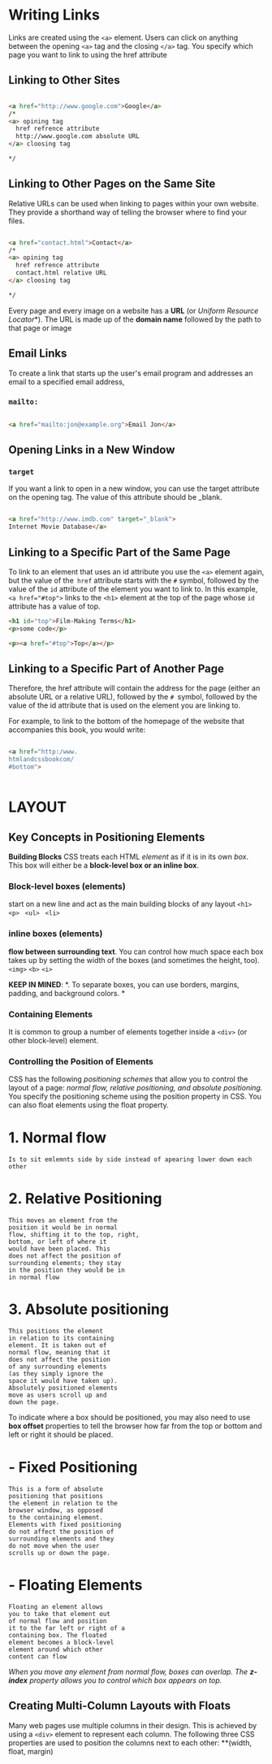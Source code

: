 # Writing Links


Links are created using the `<a>` element. Users can click on anything
between the opening `<a>` tag and the closing `</a>` tag. You specify
which page you want to link to using the href attribute


## Linking to Other Sites


```html

<a href="http://www.google.com">Google</a>
/*
<a> opining tag
  href refrence attribute
  http://www.google.com absolute URL
</a> cloosing tag

*/
```

## Linking to Other Pages on the Same Site
Relative URLs can be used when linking to pages within your own
website. They provide a shorthand way of telling the browser where to
find your files.

```html

<a href="contact.html">Contact</a>
/*
<a> opining tag
  href refrence attribute
  contact.html relative URL
</a> cloosing tag

*/

```
Every page and every image on
a website has a **URL** (or *Uniform
Resource Locator**). The URL is
made up of the **domain name**
followed by the path to that page
or image


## Email Links
To create a link that starts up
the user's email program and
addresses an email to a specified
email address, 
### `mailto:`
```html

<a href="mailto:jon@example.org">Email Jon</a>


```


## Opening Links in a New Window

### `target`

If you want a link to open in a
new window, you can use the
target attribute on the opening
<a> tag. The value of this
attribute should be _blank.

```html

<a href="http://www.imdb.com" target="_blank">
Internet Movie Database</a> 

```


## Linking to a Specific Part of the Same Page

To link to an element that uses
an id attribute you use the `<a>`
element again, but the value of
the` href` attribute starts with
the `#` symbol, followed by the
value of the `id` attribute of the
element you want to link to. In
this example, `<a href="#top">`
links to the `<h1>` element at
the top of the page whose `id`
attribute has a value of top.
```html
<h1 id="top">Film-Making Terms</h1>
<p>some code</p>

<p><a href="#top">Top</a></p>


```


  ## Linking to a Specific Part of Another Page

Therefore, the href attribute
will contain the address for the
page (either an absolute URL or
a relative URL), followed by the
`# `symbol, followed by the value
of the id attribute that is used on
the element you are linking to.


For example, to link to the
bottom of the homepage of the
website that accompanies this
book, you would write:

```html

<a href="http:/www.
htmlandcssbookcom/
#bottom">
  
  ```



  # LAYOUT

## Key Concepts in Positioning Elements

**Building Blocks**
CSS treats each HTML *element* as if it is in its
own *box*. This box will either be a __block-level
box or an inline box__.


### Block-level boxes (elements)
start on a new line and act as the main building blocks
of any layout `<h1>`  `<p> ` `<ul> ` `<li>`



### inline boxes (elements)
__flow between surrounding text__. You can
control how much space each box takes up by setting the width of the
boxes (and sometimes the height, too). `<img>`  `<b>`  `<i>`




**KEEP IN MINED**: *. To separate boxes, you can use
borders, margins, padding, and background colors. *


### Containing Elements
It is common to group a number of elements together inside a `<div>`
(or other block-level) element. 



### Controlling the Position of Elements
CSS has the following *positioning schemes* that allow you to control
the layout of a page: *normal flow, relative positioning, and absolute
positioning.* 
You specify the positioning scheme using the position
property in CSS. You can also float elements using the float property.


# 1. Normal flow

    Is to sit emlemnts side by side instead of apearing lower down each other
    
# 2. Relative Positioning


    This moves an element from the
    position it would be in normal
    flow, shifting it to the top, right,
    bottom, or left of where it
    would have been placed. This
    does not affect the position of
    surrounding elements; they stay
    in the position they would be in
    in normal flow    

        
# 3. Absolute positioning

    This positions the element
    in relation to its containing
    element. It is taken out of
    normal flow, meaning that it
    does not affect the position
    of any surrounding elements
    (as they simply ignore the
    space it would have taken up).
    Absolutely positioned elements
    move as users scroll up and
    down the page.    


To indicate where a box should be positioned, you may also need to use
**box offset** properties to tell the browser how far from the top or bottom
and left or right it should be placed. 


# - Fixed Positioning

    This is a form of absolute
    positioning that positions
    the element in relation to the
    browser window, as opposed
    to the containing element.
    Elements with fixed positioning
    do not affect the position of
    surrounding elements and they
    do not move when the user
    scrolls up or down the page.
    
# - Floating Elements

    Floating an element allows
    you to take that element out
    of normal flow and position
    it to the far left or right of a
    containing box. The floated
    element becomes a block-level
    element around which other
    content can flow
    
    
    
   *When you move
any element from
normal flow, boxes
can overlap. The
**z-index** property
allows you to control
which box appears
on top.*



## Creating Multi-Column Layouts with Floats


Many web pages use multiple
columns in their design. This
is achieved by using a `<div>`
element to represent each
column. The following three CSS
properties are used to position
the columns next to each other: **(width, float, margin)


 
